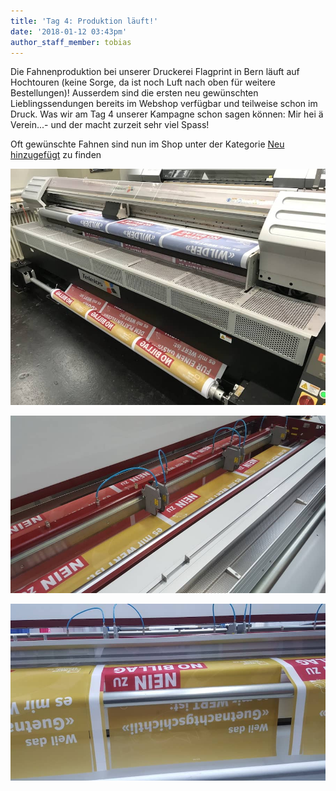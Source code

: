 ```yaml
---
title: 'Tag 4: Produktion läuft!'
date: '2018-01-12 03:43pm'
author_staff_member: tobias
---
```

Die Fahnenproduktion bei unserer Druckerei Flagprint in Bern läuft auf Hochtouren (keine Sorge, da ist noch Luft nach oben für weitere Bestellungen)! Ausserdem sind die ersten neu gewünschten Lieblingssendungen bereits im Webshop verfügbar und teilweise schon im Druck. Was wir am Tag 4 unserer Kampagne schon sagen können: Mir hei ä Verein...- und der macht zurzeit sehr viel Spass!

Oft gewünschte Fahnen sind nun im Shop unter der Kategorie [Neu hinzugefügt](https://fahne.meinelieblingssendung.ch/collections/neu-hinzugefugt) zu finden

![null](/images/IMG_0308.jpg)

![null](/images/20180112_152150.jpg)

![null](/images/20180112_152236.jpg)
